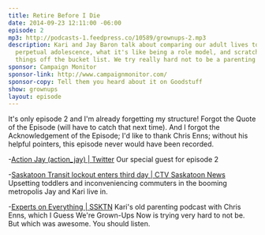 ```yaml
---
title: Retire Before I Die
date: 2014-09-23 12:11:00 -06:00
episode: 2
mp3: http://podcasts-1.feedpress.co/10589/grownups-2.mp3
description: Kari and Jay Baron talk about comparing our adult lives to our parents,
  perpetual adolescence, what it's like being a role model, and scratching undone
  things off the bucket list. We try really hard not to be a parenting podcast.
sponsor: Campaign Monitor
sponsor-link: http://www.campaignmonitor.com/
sponsor-copy: Tell them you heard about it on Goodstuff
show: grownups
layout: episode
---
```


It's only episode 2 and I'm already forgetting my structure! Forgot the Quote of the Episode (will have to catch that next time). And I forgot the Acknowledgement of the Episode; I'd like to thank Chris Enns; without his helpful pointers, this episode never would have been recorded.

-[Action Jay (action_jay) | Twitter](https://twitter.com/action_jay)
Our special guest for episode 2

-[Saskatoon Transit lockout enters third day | CTV Saskatoon News](http://saskatoon.ctvnews.ca/saskatoon-transit-lockout-enters-third-day-1.2019928)
Upsetting toddlers and inconveniencing commuters in the booming metropolis Jay and Kari live in.

-[Experts on Everything | SSKTN](http://www.ssktn.com/category/eone/)
Kari's old parenting podcast with Chris Enns, which I Guess We're Grown-Ups Now is trying very hard to not be. But which was awesome. You should listen.
